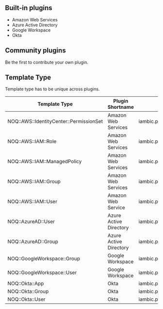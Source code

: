 ## Built-in plugins
* Amazon Web Services
* Azure Active Directory
* Google Workspace
* Okta

## Community plugins
Be the first to contribute your own plugin.

## Template Type

Template type has to be unique across plugins.

| Template Type | Plugin Shortname | Plugin Namespace |
| ----------- | ----------- |  ----------- |
| NOQ::AWS::IdentityCenter::PermissionSet | Amazon Web Services | iambic.plugins.v0_1_0.aws |
| NOQ::AWS::IAM::Role | Amazon Web Services | iambic.plugins.v0_1_0.aws |
| NOQ::AWS::IAM::ManagedPolicy | Amazon Web Services | iambic.plugins.v0_1_0.aws |
| NOQ::AWS::IAM::Group | Amazon Web Services | iambic.plugins.v0_1_0.aws |
| NOQ::AWS::IAM::User | Amazon Web Service | iambic.plugins.v0_1_0.aws |
| NOQ::AzureAD::User | Azure Active Directory | iambic.plugins.v0_1_0.azure_ad |
| NOQ::AzureAD::Group | Azure Active Directory | iambic.plugins.v0_1_0.azure_ad |
| NOQ::GoogleWorkspace::Group | Google Workspace | iambic.plugins.v0_1_0.google_workspace |
| NOQ::GoogleWorkspace::User | Google Workspace | iambic.plugins.v0_1_0.google_workspace |
| NOQ::Okta::App | Okta | iambic.plugins.v0_1_0.okta |
| NOQ::Okta::Group | Okta | iambic.plugins.v0_1_0.okta |
| NOQ::Okta::User | Okta | iambic.plugins.v0_1_0.okta |
